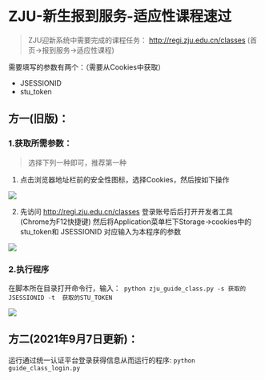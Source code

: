 #  ZJU-新生报到服务-适应性课程速过

>  ZJU迎新系统中需要完成的课程任务： http://regi.zju.edu.cn/classes (首页->报到服务->适应性课程)

需要填写的参数有两个：（需要从Cookies中获取）

- JSESSIONID
- stu_token

## 方一(旧版)：

### 1.获取所需参数：

> 选择下列一种即可，推荐第一种

1. 点击浏览器地址栏前的安全性图标，选择Cookies，然后按如下操作

![](https://i.loli.net/2021/08/23/BGwCz3AcpaSlDkE.png)

2. 先访问 http://regi.zju.edu.cn/classes 登录账号后后打开开发者工具(Chrome为F12快捷键) 然后将Application菜单栏下Storage->cookies中的stu_token和 JSESSIONID 对应输入为本程序的参数

![](https://i.loli.net/2021/08/23/LiudKFgpBrNkqn3.png)

### 2.执行程序

在脚本所在目录打开命令行，输入：` python zju_guide_class.py -s 获取的JSESSIONID -t  获取的STU_TOKEN`

![](https://i.loli.net/2021/08/23/VtS7DH2PyGM8hsc.png)

## 方二(2021年9月7日更新)：

运行通过统一认证平台登录获得信息从而运行的程序: `python guide_class_login.py`